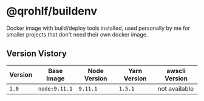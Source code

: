 # @qrohlf/buildenv

Docker image with build/deploy tools installed, used personally by me for smaller
projects that don't need their own docker image.

## Version Vistory

| Version | Base Image    | Node Version | Yarn Version | awscli Version |
|---------|---------------|--------------|--------------|----------------|
| `1.0 `  | `node:9.11.1` | `9.11.1`     | `1.5.1`      | not available  |


